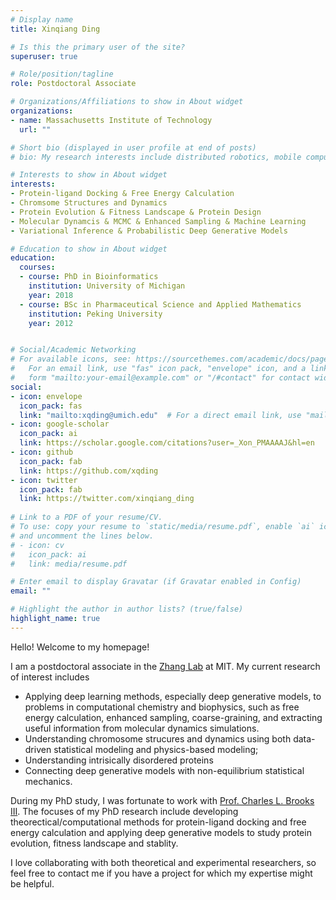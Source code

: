 ```yaml
---
# Display name
title: Xinqiang Ding

# Is this the primary user of the site?
superuser: true

# Role/position/tagline
role: Postdoctoral Associate

# Organizations/Affiliations to show in About widget
organizations:
- name: Massachusetts Institute of Technology
  url: ""

# Short bio (displayed in user profile at end of posts)
# bio: My research interests include distributed robotics, mobile computing and programmable matter.

# Interests to show in About widget
interests:
- Protein-ligand Docking & Free Energy Calculation
- Chromsome Structures and Dynamics
- Protein Evolution & Fitness Landscape & Protein Design
- Molecular Dynamcis & MCMC & Enhanced Sampling & Machine Learning
- Variational Inference & Probabilistic Deep Generative Models

# Education to show in About widget
education:
  courses:
  - course: PhD in Bioinformatics
    institution: University of Michigan
    year: 2018
  - course: BSc in Pharmaceutical Science and Applied Mathematics
    institution: Peking University
    year: 2012


# Social/Academic Networking
# For available icons, see: https://sourcethemes.com/academic/docs/page-builder/#icons
#   For an email link, use "fas" icon pack, "envelope" icon, and a link in the
#   form "mailto:your-email@example.com" or "/#contact" for contact widget.
social:
- icon: envelope
  icon_pack: fas
  link: "mailto:xqding@umich.edu"  # For a direct email link, use "mailto:test@example.org".
- icon: google-scholar
  icon_pack: ai
  link: https://scholar.google.com/citations?user=_Xon_PMAAAAJ&hl=en  
- icon: github
  icon_pack: fab
  link: https://github.com/xqding  
- icon: twitter
  icon_pack: fab
  link: https://twitter.com/xinqiang_ding
  
# Link to a PDF of your resume/CV.
# To use: copy your resume to `static/media/resume.pdf`, enable `ai` icons in `params.toml`, 
# and uncomment the lines below.
# - icon: cv
#   icon_pack: ai
#   link: media/resume.pdf

# Enter email to display Gravatar (if Gravatar enabled in Config)
email: ""

# Highlight the author in author lists? (true/false)
highlight_name: true
---
```


Hello! Welcome to my homepage!

I am a postdoctoral associate in the [Zhang Lab](https://zhanggroup.mit.edu) at MIT.
My current research of interest includes

* Applying deep learning methods, especially deep generative models, to problems in computational chemistry and biophysics,
  such as free energy calculation, enhanced sampling, coarse-graining, and extracting useful information from  molecular dynamics simulations.
* Understanding chromosome strucures and dynamics using both data-driven statistical modeling and physics-based modeling;
* Understanding intrisically disordered proteins
* Connecting deep generative models with non-equilibrium statistical mechanics.

During my PhD study, I was fortunate to work with [Prof. Charles L. Brooks III](https://brooks.chem.lsa.umich.edu).
The focuses of my PhD research include developing theorectical/computational methods for protein-ligand docking and free energy calculation and applying
deep generative models to study protein evolution, fitness landscape and stablity.

I love collaborating with both theoretical and experimental researchers, so feel free to contact me if you have a project for which my expertise might be helpful.

